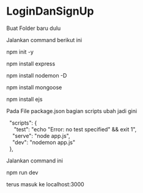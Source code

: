 # LoginDanSignUp
Buat Folder baru dulu

Jalankan command berikut ini

npm init -y

npm install express

npm install nodemon -D

npm install mongoose

npm install ejs

Pada File package.json bagian scripts ubah jadi gini

&nbsp;&nbsp;"scripts": { <br/>
&nbsp;&nbsp;&nbsp;&nbsp;    "test": "echo \"Error: no test specified\" && exit 1", <br/>
    &nbsp;&nbsp;&nbsp;&nbsp;"serve": "node app.js", <br/>
    &nbsp;&nbsp;&nbsp;&nbsp;"dev": "nodemon app.js" <br/>
&nbsp;&nbsp;}, <br/>



Jalankan command ini

npm run dev

terus masuk ke localhost:3000

